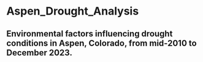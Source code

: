 # Aspen_Drought_Analysis
Environmental factors influencing drought conditions in Aspen, Colorado, from mid-2010 to December 2023.
---

